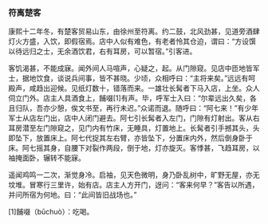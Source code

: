 <script type="text/javascript">
    var head = document.getElementsByTagName('head')[0];
    cssURL = '/public/article_1.css';
    linkTag = document.createElement('link');
    linkTag.href = cssURL;
    linkTag.setAttribute('type','text/css');
    linkTag.setAttribute('rel','stylesheet');
    head.appendChild(linkTag);
</script>
### 符离楚客

康熙十二年冬，有楚客贸易山东，由徐州至符离。约二鼓，北风劲甚，见道旁酒肆灯火方盛，入饮，即假宿焉。店中人似有难色，有老者怜其仓迫，谓曰：“方设馔以待远归之士，无余酒饮君，右有耳房，可以暂宿。”引客进。

客饥渴甚，不能成寐。闻外间人马喧声，心疑之，起。从门隙窥。见店中匝地皆军士，据地饮食，谈说兵间事，皆不甚晓。少顷，众相呼曰：“主将来矣。”远远有呵殿声，咸趋出迎候。见纸灯数十，错落而来。一雄壮长髯者下马入店，上坐。众人伺立门外。店主人具酒食上，餔啜[1]有声。毕，呼军士入曰：“尔辈远出久矣，各且归队，吾亦少憩，俟文书至，再行未迟。”众诺而退。随呼曰：“阿七来！”有少年军士从店左门出，店中人闭门避去。阿七引长髯者入左门，门隙有灯射出。客从右耳房潜至左门隙窥之，见门内有竹床，无睡具，灯置地上。长髯者引手撼其头，头即坠下，放置床上。阿七代捉其左右臂，亦皆坠下，分置床内外，然后倒身卧于床。阿七摇其身，自腰下对裂作两段，倒于地，灯亦旋灭。客悸甚，飞趋耳房，以袖掩面卧，辗转不能寐。

遥闻鸡鸣一二次，渐觉身冷。启袖，见天色微明，身乃卧乱树中，旷野无屋，亦无坟堆。冒寒行三里许，始有店。店主人方开门，迓问：“客来何早？”客告以所遇，并问所宿为何地。曰：“此间皆旧战场也。”

[1]餔啜（būchuò）：吃喝。

